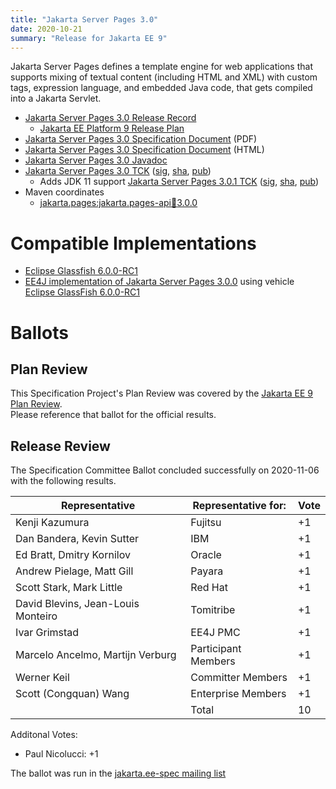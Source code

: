 ```yaml
---
title: "Jakarta Server Pages 3.0"
date: 2020-10-21
summary: "Release for Jakarta EE 9"
---
```

Jakarta Server Pages defines a template engine for web applications that supports mixing of textual content
(including HTML and XML) with custom tags, expression language, and embedded Java code, that gets compiled
into a Jakarta Servlet.

* [Jakarta Server Pages 3.0 Release Record](https://projects.eclipse.org/projects/ee4j.jsp/releases/3.0.0)
  * [Jakarta EE Platform 9 Release Plan](https://eclipse-ee4j.github.io/jakartaee-platform/jakartaee9/JakartaEE9ReleasePlan)
* [Jakarta Server Pages 3.0 Specification Document](./jakarta-server-pages-spec-3.0.pdf) (PDF)
* [Jakarta Server Pages 3.0 Specification Document](./jakarta-server-pages-spec-3.0.html) (HTML)
* [Jakarta Server Pages 3.0 Javadoc](./apidocs)
* [Jakarta Server Pages 3.0 TCK](https://download.eclipse.org/jakartaee/pages/3.0/jakarta-pages-tck-3.0.0.zip)  ([sig](https://download.eclipse.org/jakartaee/pages/3.0/jakarta-pages-tck-3.0.0.zip.sig),  [sha](https://download.eclipse.org/jakartaee/pages/3.0/jakarta-pages-tck-3.0.0.zip.sha256),  [pub](https://jakarta.ee/specifications/jakartaee-spec-committee.pub))
   * Adds JDK 11 support [Jakarta Server Pages 3.0.1 TCK](https://download.eclipse.org/jakartaee/pages/3.0/jakarta-pages-tck-3.0.1.zip)  ([sig](https://download.eclipse.org/jakartaee/pages/3.0/jakarta-pages-tck-3.0.1.zip.sig),  [sha](https://download.eclipse.org/jakartaee/pages/3.0/jakarta-pages-tck-3.0.1.zip.sha256),  [pub](https://jakarta.ee/specifications/jakartaee-spec-committee.pub))
* Maven coordinates
  * [jakarta.pages:jakarta.pages-api:jar:3.0.0](https://search.maven.org/artifact/jakarta.servlet.jsp/jakarta.servlet.jsp-api/3.0.0/jar)


# Compatible Implementations

* [Eclipse Glassfish 6.0.0-RC1](https://download.eclipse.org/ee4j/glassfish/glassfish-6.0.0-RC1.zip)
* [EE4J implementation of Jakarta Server Pages 3.0.0](https://github.com/eclipse-ee4j/jsp-api/releases/download/3.0.0-RELEASE-impl/jakarta.servlet.jsp-3.0.0.jar) using vehicle [Eclipse GlassFish 6.0.0-RC1](https://download.eclipse.org/ee4j/glassfish/glassfish-6.0.0-RC1.zip)


# Ballots

## Plan Review

[//]: # (For Jakarta EE 9, the Platform Plan Review covered 95% of the Specification Projects.  For those Projects, just use the following statement in this Plan Review section:)

This Specification Project's Plan Review was covered by the [Jakarta EE 9 Plan Review](https://jakarta.ee/specifications/platform/9/).  
Please reference that ballot for the official results.

[//]: # (If your Project was required to do a standalone Plan Review...  You'll need to perform an official Plan Review ballot and record the results here.)

## Release Review

The Specification Committee Ballot concluded successfully on 2020-11-06 with the following results.

| Representative                                 | Representative for: | Vote |
|------------------------------------------------|---------------------|------|
| Kenji Kazumura                                 | Fujitsu             | +1   |
| Dan Bandera, Kevin Sutter                      | IBM                 | +1   |
| Ed Bratt, Dmitry Kornilov                      | Oracle              | +1   |
| Andrew Pielage, Matt Gill                      | Payara              | +1   |
| Scott Stark, Mark Little                       | Red Hat             | +1   |
| David Blevins, Jean-Louis Monteiro             | Tomitribe           | +1   |
| Ivar Grimstad                                  | EE4J PMC            | +1   |
| Marcelo Ancelmo, Martijn Verburg               | Participant Members | +1   |
| Werner Keil                                    | Committer Members   | +1   |
| Scott (Congquan) Wang                          | Enterprise Members  | +1   |
|                                                | Total               | 10   |

Additonal Votes:
- Paul Nicolucci: +1

The ballot was run in the [jakarta.ee-spec mailing list](https://www.eclipse.org/lists/jakarta.ee-spec/msg01163.html)
